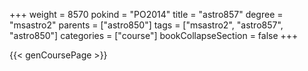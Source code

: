 +++
weight = 8570
pokind = "PO2014"
title = "astro857"
degree = "msastro2"
parents = ["astro850"]
tags = ["msastro2", "astro857", "astro850"]
categories = ["course"]
bookCollapseSection = false
+++

{{< genCoursePage >}}
